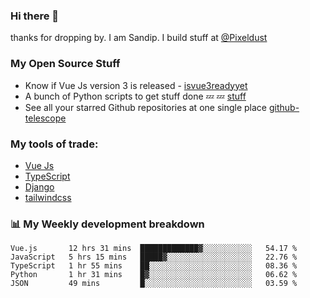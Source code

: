 ### Hi there 👋

thanks for dropping by.
I am Sandip. I build stuff at [@Pixeldust](github.com/pixeldust-in/)

###  **My Open Source Stuff**

 - Know if Vue Js version 3 is released -  [isvue3readyyet](https://github.com/sandiprb/isvue3readyyet)
 - A bunch of Python scripts to get stuff done 💤 💤 [stuff](https://github.com/sandiprb/stuff)
 - See all your starred Github repositories at one single place [github-telescope](https://github.com/sandiprb/github-telescope)



###  **My tools of trade:**
 - [Vue Js](https://github.com/vuejs/vue/)
 - [TypeScript](https://github.com/microsoft/TypeScript)
 - [Django](github.com/django/django)
 - [tailwindcss](https://github.com/tailwindlabs/tailwindcss)


###  📊 **My Weekly development breakdown**
<!--START_SECTION:waka-->
```text
Vue.js       12 hrs 31 mins  █████████████▓░░░░░░░░░░░   54.17 % 
JavaScript   5 hrs 15 mins   █████▓░░░░░░░░░░░░░░░░░░░   22.76 % 
TypeScript   1 hr 55 mins    ██░░░░░░░░░░░░░░░░░░░░░░░   08.36 % 
Python       1 hr 31 mins    █▓░░░░░░░░░░░░░░░░░░░░░░░   06.62 % 
JSON         49 mins         █░░░░░░░░░░░░░░░░░░░░░░░░   03.59 % 
```
<!--END_SECTION:waka-->
